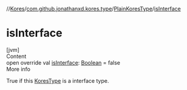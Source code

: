 //[Kores](../../index.md)/[com.github.jonathanxd.kores.type](../index.md)/[PlainKoresType](index.md)/[isInterface](is-interface.md)



# isInterface  
[jvm]  
Content  
open override val [isInterface](is-interface.md): [Boolean](https://kotlinlang.org/api/latest/jvm/stdlib/kotlin/-boolean/index.html) = false  
More info  


True if this [KoresType](../-kores-type/index.md) is a interface type.

  



